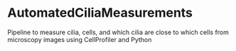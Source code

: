 # AutomatedCiliaMeasurements
Pipeline to measure cilia, cells, and which cilia are close to which cells from microscopy images using CellProfiler and Python
